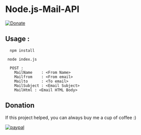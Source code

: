 # Node.js-Mail-API

 [![Donate](https://img.shields.io/badge/Donate-PayPal-green.svg)](https://paypal.me/dig22)
 
## Usage :
```
  npm install
```

```
 node index.js
```

```
  POST :
    MailName    : <From Name>
    Mailfrom    : <From email>
    Mailto      : <To email>
    MailSubject : <Email Subject>
    MailHtml : <Email HTML Body>
```


  ## Donation
If this project helped, you can always buy me a cup of coffee :) 

[![paypal](https://www.paypalobjects.com/en_US/i/btn/btn_donateCC_LG.gif)](https://paypal.me/dig22)
